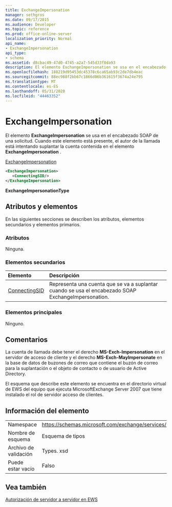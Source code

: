 ```yaml
---
title: ExchangeImpersonation
manager: sethgros
ms.date: 09/17/2015
ms.audience: Developer
ms.topic: reference
ms.prod: office-online-server
localization_priority: Normal
api_name:
- ExchangeImpersonation
api_type:
- schema
ms.assetid: d8cbac49-47d0-4745-a2a7-545d33f8da93
description: El elemento ExchangeImpersonation se usa en el encabezado SOAP de una solicitud. Cuando este elemento está presente, el autor de la llamada está intentando suplantar la cuenta contenida en el elemento ExchangeImpersonation.
ms.openlocfilehash: 188219d95453dc45378c6ca65ab93c2de7db4eac
ms.sourcegitcommit: 88ec988f2bb67c1866d06b361615f3674a24e795
ms.translationtype: MT
ms.contentlocale: es-ES
ms.lasthandoff: 05/31/2020
ms.locfileid: "44463352"
---
```

# <a name="exchangeimpersonation"></a>ExchangeImpersonation

El elemento **ExchangeImpersonation** se usa en el encabezado SOAP de una solicitud. Cuando este elemento está presente, el autor de la llamada está intentando suplantar la cuenta contenida en el elemento **ExchangeImpersonation** . 
  
[ExchangeImpersonation](exchangeimpersonation.md)
  
```xml
<ExchangeImpersonation>
   <ConnectingSID/>
</ExchangeImpersonation>
```

 **ExchangeImpersonationType**
## <a name="attributes-and-elements"></a>Atributos y elementos

En las siguientes secciones se describen los atributos, elementos secundarios y elementos primarios.
  
### <a name="attributes"></a>Atributos

Ninguna.
  
### <a name="child-elements"></a>Elementos secundarios

|**Elemento**|**Descripción**|
|:-----|:-----|
|[ConnectingSID](connectingsid.md) <br/> |Representa una cuenta que se va a suplantar cuando se usa el encabezado SOAP ExchangeImpersonation.  <br/> |
   
### <a name="parent-elements"></a>Elementos principales

Ninguno.
  
## <a name="remarks"></a>Comentarios

La cuenta de llamada debe tener el derecho **MS-Exch-Impersonation** en el servidor de acceso de cliente y el derecho **MS-Exch-MayImpersonate** en la base de datos de buzones de correo que contiene el buzón de correo para la suplantación o el objeto de contacto o de usuario de Active Directory. 
  
El esquema que describe este elemento se encuentra en el directorio virtual de EWS del equipo que ejecuta MicrosoftExchange Server 2007 que tiene instalado el rol de servidor acceso de clientes.
  
## <a name="element-information"></a>Información del elemento

|||
|:-----|:-----|
|Namespace  <br/> |https://schemas.microsoft.com/exchange/services/2006/types  <br/> |
|Nombre de esquema  <br/> |Esquema de tipos  <br/> |
|Archivo de validación  <br/> |Types. xsd  <br/> |
|Puede estar vacío  <br/> |Falso  <br/> |
   
## <a name="see-also"></a>Vea también



[Autorización de servidor a servidor en EWS](https://msdn.microsoft.com/library/f1610a20-672d-448b-8c00-5b0fbcaf31cb%28Office.15%29.aspx)

